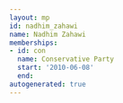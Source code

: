 ```yaml
---
layout: mp
id: nadhim_zahawi
name: Nadhim Zahawi
memberships:
- id: con
  name: Conservative Party
  start: '2010-06-08'
  end: 
autogenerated: true
---
```

